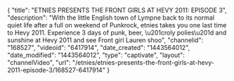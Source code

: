 {
    "title": "ETNIES PRESENTS THE FRONT GIRLS AT HEVY 2011: EPISODE 3",
    "description": "With the little English town of Lympne back to its normal quiet life after a full on weekend of Punkrock, etnies takes you one last time to Hevy 2011.  Experience 3 days of punk, beer, \u201croly polies\u201d and sunshine at Hevy 2011 and see Front girl Lauren shoo",
    "channelid": "168527",
    "videoid": "6417914",
    "date_created": "1443564012",
    "date_modified": "1443564012",
    "type": "captivate",
    "layout": "channelVideo",
    "url": "\/etnies\/etnies-presents-the-front-girls-at-hevy-2011-episode-3\/168527-6417914"
}